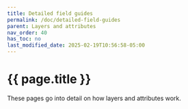 ```yaml
---
title: Detailed field guides
permalink: /doc/detailed-field-guides
parent: Layers and attributes
nav_order: 40
has_toc: no
last_modified_date: 2025-02-19T10:56:58-05:00
---
```


# {{ page.title }}

These pages go into detail on how layers and attributes work.

